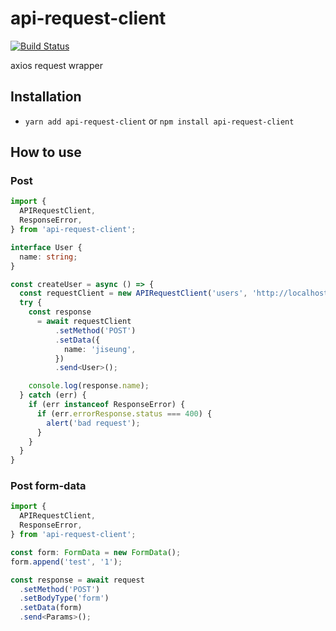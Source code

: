 # api-request-client
[![Build Status](https://travis-ci.org/91debug/api-request-client.svg?branch=master)](https://travis-ci.org/91debug/api-request-client)

axios request wrapper

## Installation
- `yarn add api-request-client` or `npm install api-request-client`

## How to use

### Post

```ts
import {
  APIRequestClient,
  ResponseError,
} from 'api-request-client';

interface User {
  name: string;
}

const createUser = async () => {
  const requestClient = new APIRequestClient('users', 'http://localhost:8080');
  try {
    const response
      = await requestClient
          .setMethod('POST')
          .setData({
            name: 'jiseung',
          })
          .send<User>();

    console.log(response.name);
  } catch (err) {
    if (err instanceof ResponseError) {
      if (err.errorResponse.status === 400) {
        alert('bad request');
      }
    }
  }
}
```

### Post form-data
```ts
import {
  APIRequestClient,
  ResponseError,
} from 'api-request-client';

const form: FormData = new FormData();
form.append('test', '1');

const response = await request
  .setMethod('POST')
  .setBodyType('form')
  .setData(form)
  .send<Params>();
```
